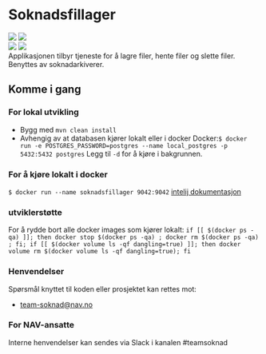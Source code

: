 Soknadsfillager
================
![](https://github.com/navikt/soknadsfillager/workflows/Build-Deploy/badge.svg?branch=master)
![](https://github.com/navikt/soknadsfillager/workflows/Build-Deploy/badge.svg?event=pull_request)  
![](https://github.com/navikt/soknadsfillager/workflows/Build-Deploy/badge.svg?branch=q0-pipeline)
![](https://github.com/navikt/soknadsfillager/workflows/Build-Deploy/badge.svg?branch=q1-pipeline)  
Applikasjonen tilbyr tjeneste for å lagre filer, hente filer og slette filer.
Benyttes av soknadarkiverer.

## Komme i gang

### For lokal utvikling
* Bygg med `mvn clean install`
* Avhengig av at databasen kjører lokalt eller i docker
 Docker:`$ docker run -e POSTGRES_PASSWORD=postgres --name local_postgres -p 5432:5432 postgres`
Legg til `-d` for å kjøre i bakgrunnen.

### For å kjøre lokalt i docker
`$ docker run --name soknadsfillager 9042:9042`
[intelij dokumentasjon](https://www.jetbrains.com/help/idea/docker.html#)

### utviklerstøtte
For å rydde bort alle docker images som kjører lokalt:
`if [[ $(docker ps -qa) ]]; then docker stop $(docker ps -qa) ; docker rm $(docker ps -qa) ; fi; if [[ $(docker volume ls -qf dangling=true) ]]; then docker volume rm $(docker volume ls -qf dangling=true); fi`


### Henvendelser
Spørsmål knyttet til koden eller prosjektet kan rettes mot:
* [team-soknad@nav.no](mailto:team-soknad@nav.no)

### For NAV-ansatte
Interne henvendelser kan sendes via Slack i kanalen #teamsoknad
